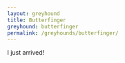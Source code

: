 ```yaml
---
layout: greyhound
title: Butterfinger
greyhound: butterfinger
permalink: /greyhounds/butterfinger/
---
```


I just arrived!